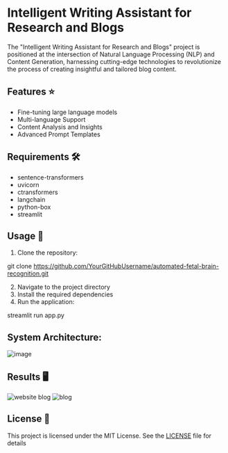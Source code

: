 # Intelligent Writing Assistant for Research and Blogs
The "Intelligent Writing Assistant for Research and Blogs" project is positioned at the intersection of Natural Language Processing (NLP) and Content Generation, harnessing cutting-edge technologies to revolutionize the process of creating insightful and tailored blog
content. 

## Features ⭐
- Fine-tuning large language models
- Multi-language Support
- Content Analysis and Insights
- Advanced Prompt Templates

## Requirements 🛠️
- sentence-transformers
- uvicorn
- ctransformers
- langchain
- python-box
- streamlit

## Usage 🚀
1. Clone the repository:


git clone https://github.com/YourGitHubUsername/automated-fetal-brain-recognition.git


2. Navigate to the project directory
3. Install the required dependencies
4. Run the application:

streamlit run app.py



## System Architecture:
![image](https://github.com/212220230020-Grahamstanes/INTELLIGENTWRITINGASSISTANTFORRESEARCHANDBLOGS/assets/75235150/ee63aaf5-7dc0-4365-99a4-83f6eba4e0dd)


## Results 🖥️
![website blog](https://github.com/212220230020-Grahamstanes/INTELLIGENTWRITINGASSISTANTFORRESEARCHANDBLOGS/assets/75235150/2b51425e-5021-43b7-bd52-6c5a2f0b18b8)
![blog](https://github.com/212220230020-Grahamstanes/INTELLIGENTWRITINGASSISTANTFORRESEARCHANDBLOGS/assets/75235150/a8e83d05-8d5a-4693-a62b-307c9778717c)


## License 📝

This project is licensed under the MIT License. See the [LICENSE](LICENSE) file for details
